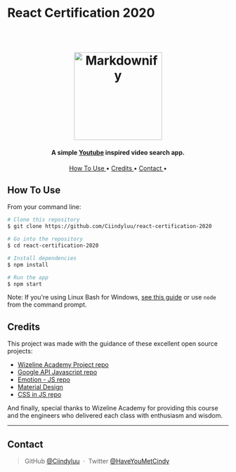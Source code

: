 # React Certification 2020

<h1 align="center">
  <br>
  <a href="http://www.amitmerchant.com/electron-markdownify"><img src="https://i.giphy.com/media/l2QDNfa8V1LZCC4xy/giphy.webp" 
  alt="Markdownify" width="200"></a>
</h1>

<h4 align="center">A simple <a href="http://www.youtube.com" target="_blank">Youtube</a> inspired video search app.</h4>

<p align="center">
  <a href="#how-to-use"> How To Use </a> •
  <a href="#download"> Credits </a> •
  <a href="#credits"> Contact </a> •
</p>

## How To Use

From your command line:

```bash
# Clone this repository
$ git clone https://github.com/Ciindyluu/react-certification-2020

# Go into the repository
$ cd react-certification-2020

# Install dependencies
$ npm install

# Run the app
$ npm start
```

Note: If you're using Linux Bash for Windows, [see this guide](https://www.howtogeek.com/261575/how-to-run-graphical-linux-desktop-applications-from-windows-10s-bash-shell/) or use `node` from the command prompt.


## Credits

This project was made with the guidance of these excellent open source projects:

- [Wizeline Academy Project repo](https://github.com/tavowizeline/react-routing-playground)
- [Google API Javascript repo ](https://github.com/google/google-api-javascript-client/blob/master/docs/start.md)
- [Emotion - JS repo](https://github.com/emotion-js/emotion)
- [Material Design](https://material.io/components)
- [CSS in JS repo](https://github.com/MicheleBertoli/css-in-js)

And finally, special thanks to Wizeline Academy for providing this course and the engineers who delivered each class with enthusiasm and wisdom.

---

## Contact

> GitHub [@Ciindyluu](https://github.com/Ciindyluu) &nbsp;&middot;&nbsp;
> Twitter [@HaveYouMetCindy](https://twitter.com/HaveYouMetCindy)